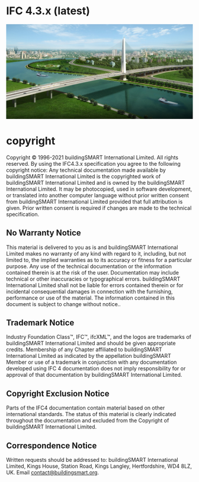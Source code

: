

# IFC 4.3.x (latest)

![IFC 4.3 cover image](../docs/img/Dongping.jpg)

# copyright 
Copyright © 1996-2021 buildingSMART International Limited. All rights reserved.
By using the IFC4.3.x specification you agree to the following copyright notice:
Any technical documentation made available by buildingSMART International Limited is the copyrighted work of buildingSMART International Limited and is owned by the buildingSMART International Limited. It may be photocopied, used in software development, or translated into another computer language without prior written consent from buildingSMART International Limited provided that full attribution is given. Prior written consent is required if changes are made to the technical specification.

## No Warranty Notice	  	
This material is delivered to you as is and buildingSMART International Limited makes no warranty of any kind with regard to it, including, but not limited to, the implied warranties as to its accuracy or fitness for a particular purpose. Any use of the technical documentation or the information contained therein is at the risk of the user. Documentation may include technical or other inaccuracies or typographical errors. buildingSMART International Limited shall not be liable for errors contained therein or for incidental consequential damages in connection with the furnishing, performance or use of the material. The information contained in this document is subject to change without notice..

## Trademark Notice	  	
Industry Foundation Class™, IFC™, ifcXML™, and the logos are trademarks of buildingSMART International Limited and should be given appropriate credits. Membership of any Chapter affiliated to buildingSMART International Limited as indicated by the appellation buildingSMART Member or use of a trademark in conjunction with any documentation developed using IFC 4 documentation does not imply responsibility for or approval of that documentation by buildingSMART International Limited.

## Copyright Exclusion Notice	  	
Parts of the IFC4 documentation contain material based on other international standards. The status of this material is clearly indicated throughout the documentation and excluded from the Copyright of buildingSMART International Limited.

## Correspondence Notice	  	
Written requests should be addressed to: buildingSMART International Limited, Kings House, Station Road, Kings Langley, Hertfordshire, WD4 8LZ, UK. Email contact@buildingsmart.org.
